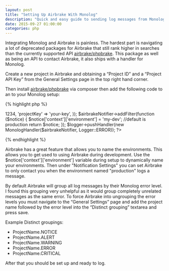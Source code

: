 ```yaml
---
layout: post
title: "Setting Up Airbrake With Monolog"
description: "Quick and easy guide to sending log messages from Monolog to the external bug tracker Airbrake"
date: 2015-09-27 01:00:00
categories: php
---  
```

Integrating Monolog and Airbrake is painless. The hardest part  is navigating a lot of deprecated packages for 
Airbrake that still rank higher in searches than the currently supported API [airbrake/phpbrake](https://github.com/airbrake/phpbrake). 
This package as well as being an API to contact Airbrake, it also ships with a handler for Monolog.  

Create a new project in Airbrake and obtaining a “Project ID” and a “Project API Key” from the General Settings 
page in the top right hand corner.  

Then install [airbrake/phpbrake](https://github.com/airbrake/phpbrake) via composer then add the following code 
to an to your Monolog setup:  

{% highlight php %}
<?php

use Airbrake\MonologHandler;
use Airbrake\Notifier;
use Monolog\Logger;

$logger = new Logger('app');

$airbrakeNotifier = new Notifier(array(
    'projectId' => 1234,
    'projectKey' => 'your-key',
));

$airbrakeNotifier->addFilter(function ($notice) {
    $notice['context']['environment'] = 'my-dev'; //default is production
    return $notice;
});

$logger->pushHandler(new MonologHandler($airbrakeNotifier, Logger::ERROR));

?>
{% endhighlight %}

Airbrake has a great feature that allows you to name the environments. This allows you to get used to using Airbrake
during development. Use the $notice['context']['environment'] variable during setup to dynamically name your environments.
Then under "Notification Settings" you can set Airbrake to only contact you when the environment named "production" logs
a message.

By default Airbrake will group all log messages by their Monolog error level. I found this grouping very unhelpful
as it would group completely unrelated messages as the same error. To force Airbrake into ungrouping the error levels 
you must navigate to the “General Settings” page and add the project name followed by the error level into the 
“Distinct grouping” textarea and press save.  

Example Distinct groupings:
* ProjectName.NOTICE
* ProjectName.ALERT
* ProjectName.WARNING
* ProjectName.ERROR
* ProjectName.CRITICAL

After that you should be set up and ready to log.
